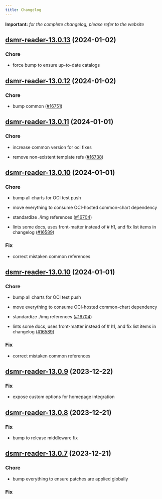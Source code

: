 ```yaml
---
title: Changelog
---
```


**Important:**
*for the complete changelog, please refer to the website*




## [dsmr-reader-13.0.13](https://github.com/truecharts/charts/compare/dsmr-reader-13.0.12...dsmr-reader-13.0.13) (2024-01-02)

### Chore



- force bump to ensure up-to-date catalogs


## [dsmr-reader-13.0.12](https://github.com/truecharts/charts/compare/dsmr-reader-13.0.11...dsmr-reader-13.0.12) (2024-01-02)

### Chore



- bump common ([#16751](https://github.com/truecharts/charts/issues/16751))


## [dsmr-reader-13.0.11](https://github.com/truecharts/charts/compare/dsmr-reader-13.0.10...dsmr-reader-13.0.11) (2024-01-01)

### Chore



- increase common version for oci fixes

- remove non-existent template refs ([#16738](https://github.com/truecharts/charts/issues/16738))


## [dsmr-reader-13.0.10](https://github.com/truecharts/charts/compare/dsmr-reader-13.0.9...dsmr-reader-13.0.10) (2024-01-01)

### Chore



- bump all charts for OCI test push

- move everything to consume OCI-hosted common-chart dependency

- standardize ./img references ([#16704](https://github.com/truecharts/charts/issues/16704))

- lints some docs, uses front-matter instead of # h1, and fix list items in changelog ([#16589](https://github.com/truecharts/charts/issues/16589))

### Fix



- correct mistaken common references


## [dsmr-reader-13.0.10](https://github.com/truecharts/charts/compare/dsmr-reader-13.0.9...dsmr-reader-13.0.10) (2024-01-01)

### Chore



- bump all charts for OCI test push

- move everything to consume OCI-hosted common-chart dependency

- standardize ./img references ([#16704](https://github.com/truecharts/charts/issues/16704))

- lints some docs, uses front-matter instead of # h1, and fix list items in changelog ([#16589](https://github.com/truecharts/charts/issues/16589))

### Fix



- correct mistaken common references
## [dsmr-reader-13.0.9](https://github.com/truecharts/charts/compare/dsmr-reader-13.0.8...dsmr-reader-13.0.9) (2023-12-22)

### Fix

- expose custom options for homepage integration

## [dsmr-reader-13.0.8](https://github.com/truecharts/charts/compare/dsmr-reader-13.0.7...dsmr-reader-13.0.8) (2023-12-21)

### Fix

- bump to release middleware fix

## [dsmr-reader-13.0.7](https://github.com/truecharts/charts/compare/dsmr-reader-13.0.6...dsmr-reader-13.0.7) (2023-12-21)

### Chore

- bump everything to ensure patches are applied globally

### Fix

